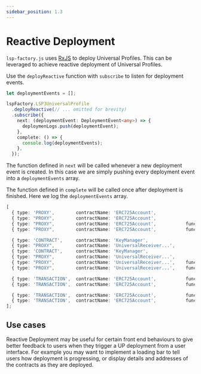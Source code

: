 ```yaml
---
sidebar_position: 1.3
---
```


# Reactive Deployment

`lsp-factory.js` uses [RxJS](https://github.com/ReactiveX/rxjs) to deploy Universal Profiles. This can be leveraged to achieve reactive deployment of Universal Profiles.

Use the `deployReactive` function with `subscribe` to listen for deployment events.

```typescript
let deploymentEvents = [];

lspFactory.LSP3UniversalProfile
  .deployReactive(// ... omitted for brevity)
  .subscribe({
    next: (deploymentEvent: DeploymentEvent<any>) => {
      deploymenLogs.push(deploymentEvent);
    },
    complete: () => {
      console.log(deploymentEvents);
    },
  });
```

The function defined in `next` will be called whenever a new deployment event is created. In this case we are simply pushing every deployment event into a `deploymentEvents` array.

The function defined in `complete` will be called once after deployment is finished. Here we log the `deploymentEvents` array.

```typescript title="console.log(deploymentEvents) output"
[
  { type: 'PROXY',        contractName: 'ERC725Account',                                              status: 'PENDING',  transaction:  {} },
  { type: "PROXY",        contractName: 'ERC725Account',                                              status: 'PENDING',  receipt:      {} },
  { type: "PROXY",        contractName: 'ERC725Account',           functionName: 'initialize',        status: 'PENDING',  transaction:  {} },
  { type: "PROXY",        contractName: 'ERC725Account',           functionName: 'initialize',        status: 'COMPLETE', receipt:      {} },

  { type: 'CONTRACT',     contractName: 'KeyManager',                                                 status: 'PENDING',  transaction:  {} },
  { type: "PROXY",        contractName: 'UniversalReceiver...',                                       status: 'PENDING',  transaction:  {} },
  { type: 'CONTRACT',     contractName: 'KeyManager',                                                 status: 'COMPLETE', receipt:      {} },
  { type: "PROXY",        contractName: 'UniversalReceiver...',                                       status: 'PENDING',  receipt:      {} },
  { type: "PROXY",        contractName: 'UniversalReceiver...',    functionName: 'initialize',        status: 'PENDING',  transaction:  {} },
  { type: "PROXY",        contractName: 'UniversalReceiver...',    functionName: 'initialize',        status: 'COMPLETE', receipt:      {} },

  { type: 'TRANSACTION',  contractName: 'ERC725Account',           functionName: 'setDataMultiple',   status: 'PENDING',  transaction:  {} },
  { type: 'TRANSACTION',  contractName: 'ERC725Account',           functionName: 'setDataMultiple',   status: 'COMPLETE', receipt:      {} },

  { type: 'TRANSACTION',  contractName: 'ERC725Account',           functionName: 'transferOwnership', status: 'PENDING',  transaction:  {} },
  { type: 'TRANSACTION',  contractName: 'ERC725Account',           functionName: 'transferOwnership', status: 'COMPLETE', receipt:      {} },
];
```

## Use cases

Reactive Deployment may be useful for certain front end behaviours to give better feedback to users when they trigger a UP deployment from a user interface. For example you may want to implement a loading bar to tell users how deployment is progressing, or display details and addresses of the contracts as they are deployed.
